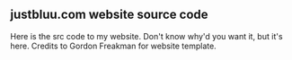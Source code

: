 ## justbluu.com website source code

Here is the src code to my website. Don't know why'd you want it, but it's here.
Credits to Gordon Freakman for website template.
